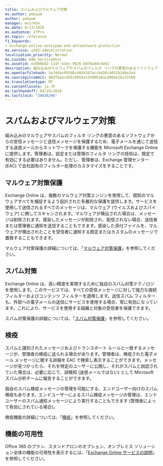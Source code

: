 ```yaml
---
title: スパムおよびマルウェア対策
ms.author: pebaum
author: pebaum
manager: mnirkhe
ms.date: 6/13/2018
ms.audience: ITPro
ms.topic: reference
f1_keywords:
- exchange-online-antispam-and-antimalware-protection
ms.service: o365-administration
localization_priority: Normal
ms.custom: Adm_ServiceDesc
ms.assetid: e3d68b82-114f-43ec-9026-b076a4dc4e02
description: 組み込みのマルウェアやスパムのフィルタ リングの悪意のあるソフトウェアからの受信メッセージと送信メッセージを保護するため、電子メールを通じて送信する迷惑メールからネットワークを保護する機能を Microsoft Exchange Online に提供します。管理者は、設定または管理のフィルタ リングの技術は、既定で有効にする必要はありません。ただし、管理者は、Exchange 管理センター (EAC) で会社固有のフィルター処理のカスタマイズをすることです。
ms.openlocfilehash: 5a74dac993dbcd0443d7accbd26c4652b2d6e3a4
ms.sourcegitcommit: d6dfbaacd56c0855e12500b38acd06be16cd1560
ms.translationtype: MT
ms.contentlocale: ja-JP
ms.lasthandoff: 09/19/2018
ms.locfileid: "24036296"
---
```

# <a name="anti-spam-and-anti-malware-protection"></a>スパムおよびマルウェア対策

組み込みのマルウェアやスパムのフィルタ リングの悪意のあるソフトウェアからの受信メッセージと送信メッセージを保護するため、電子メールを通じて送信する迷惑メールからネットワークを保護する機能を Microsoft Exchange Online に提供します。管理者は、設定または管理のフィルタ リングの技術は、既定で有効にする必要はありません。ただし、管理者は、Exchange 管理センター (EAC) で会社固有のフィルター処理のカスタマイズをすることです。
  
## <a name="anti-malware-protection"></a>マルウェア対策保護

Exchange Online は、複数のマルウェア対策エンジンを使用して、既知のマルウェアすべてを捕捉するよう設計された多層的な保護を提供します。サービスを使用して送信されるすべてのメッセージは、マルウェア (ウイルスおよびスパイウェア) に関してスキャンされます。マルウェアが検出された場合は、メッセージは削除されます。感染したメッセージが削除され、配信されない場合、送信者または管理者に通知を送信することもできます。感染した添付ファイルを、マルウェアが検出されたことを受信者に通知する既定またはカスタムのメッセージで置換することもできます。
  
マルウェア対策保護の詳細については、「[マルウェア対策保護](https://go.microsoft.com/fwlink/p/?LinkId=271753)」を参照してください。
  
## <a name="anti-spam-protection"></a>スパム対策

Exchange Online は、高い精度を実現するために独自のスパム対策テクノロジを使用します。このサービスでは、すべての受信メッセージに対して強力な接続フィルターおよびコンテンツ フィルターを適用します。送信スパム フィルターも、外部への電子メールの送信にサービスを使用する場合、常に有効になっています。これにより、サービスを使用する組織と対象の受信者を保護できます。
  
スパム対策保護の詳細については、「[スパム対策保護](https://support.office.com/en-us/article/Office-365-Email-Anti-Spam-Protection-6a601501-a6a8-4559-b2e7-56b59c96a586?ui=en-US&amp;rs=en-US&amp;ad=US)」を参照してください。
  
## <a name="quarantine"></a>検疫

スパムと識別されたメッセージおよびトランスポート ルールと一致するメッセージが、管理者の検疫に送られる場合があります。管理者は、検疫された電子メール メッセージに関する詳細を EAC で検索し表示することができます。メッセージが見つかったら、それを特定のユーザーに公開し、それがスパムと誤認されていた場合は、必要に応じて、誤検知 (迷惑メールではない) として Microsoft スパム分析チームに報告することができます。
  
独自のスパム検疫メッセージの管理を可能にする、エンドユーザー向けのスパム検疫もあります。エンドユーザーによるスパム検疫メッセージの管理は、エンドユーザーのスパム通知メッセージにより実行することもできます (管理者によって有効にされている場合)。
  
検疫機能の詳細については、「[検疫](https://go.microsoft.com/fwlink/p/?LinkId=271755)」を参照してください。
  
## <a name="feature-availability"></a>機能の可用性

Office 365 のプラン、スタンドアロンのオプション、オンプレミス ソリューション全体の機能の可用性を表示するには、「[Exchange Online サービスの説明](exchange-online-service-description.md)」を参照してください。
  

